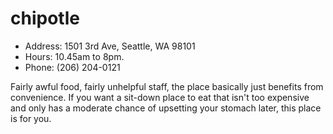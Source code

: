 # chipotle

* Address: 1501 3rd Ave, Seattle, WA 98101
* Hours: 10.45am to 8pm.
* Phone: (206) 204-0121

Fairly awful food, fairly unhelpful staff, the place basically just benefits from convenience. If you want a sit-down place to eat that isn't too expensive and only has a moderate chance of upsetting your stomach later, this place is for you.
